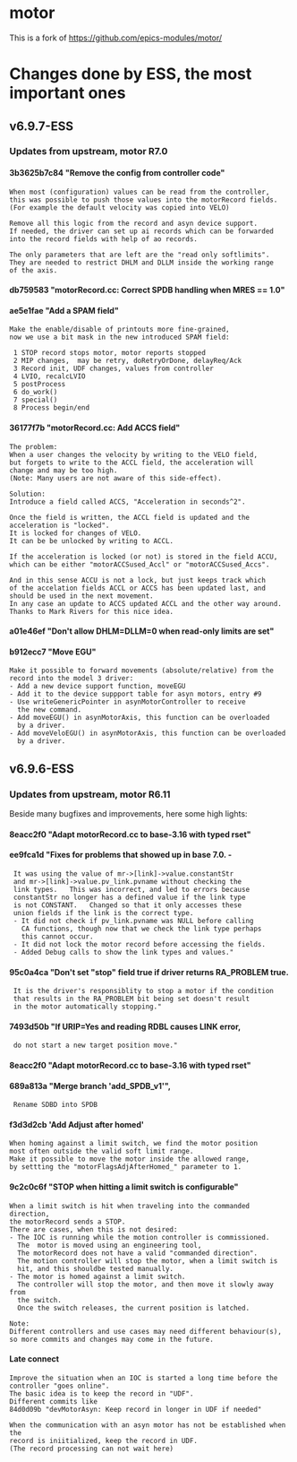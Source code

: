 # motor


This is a fork of
https://github.com/epics-modules/motor/

# Changes done by ESS, the most important ones

## v6.9.7-ESS

### Updates from upstream, motor R7.0

####  3b3625b7c84 "Remove the config from controller code"
    When most (configuration) values can be read from the controller,
    this was possible to push those values into the motorRecord fields.
    (For example the default velocity was copied into VELO)
    
    Remove all this logic from the record and asyn device support.
    If needed, the driver can set up ai records which can be forwarded
    into the record fields with help of ao records.
    
    The only parameters that are left are the "read only softlimits".
    They are needed to restrict DHLM and DLLM inside the working range
    of the axis.

#### db759583 "motorRecord.cc: Correct SPDB handling when MRES == 1.0"

#### ae5e1fae "Add a SPAM field"
    Make the enable/disable of printouts more fine-grained,
    now we use a bit mask in the new introduced SPAM field:
    
     1 STOP record stops motor, motor reports stopped
     2 MIP changes,  may be retry, doRetryOrDone, delayReq/Ack
     3 Record init, UDF changes, values from controller
     4 LVIO, recalcLVIO
     5 postProcess
     6 do_work()
     7 special()
     8 Process begin/end

#### 36177f7b "motorRecord.cc: Add ACCS field"
    The problem:
    When a user changes the velocity by writing to the VELO field,
    but forgets to write to the ACCL field, the acceleration will
    change and may be too high.
    (Note: Many users are not aware of this side-effect).
    
    Solution:
    Introduce a field called ACCS, "Acceleration in seconds^2".
    
    Once the field is written, the ACCL field is updated and the
    acceleration is "locked".
    It is locked for changes of VELO.
    It can be be unlocked by writing to ACCL.
    
    If the acceleration is locked (or not) is stored in the field ACCU,
    which can be either "motorACCSused_Accl" or "motorACCSused_Accs".
    
    And in this sense ACCU is not a lock, but just keeps track which
    of the accelation fields ACCL or ACCS has been updated last, and
    should be used in the next movement.
    In any case an update to ACCS updated ACCL and the other way around.
    Thanks to Mark Rivers for this nice idea.

#### a01e46ef "Don't allow DHLM=DLLM=0 when read-only limits are set"

####  b912ecc7 "Move EGU"
    Make it possible to forward movements (absolute/relative) from the
    record into the model 3 driver:
    - Add a new device support function, moveEGU
    - Add it to the device suppport table for asyn motors, entry #9
    - Use writeGenericPointer in asynMotorController to receive
      the new command.
    - Add moveEGU() in asynMotorAxis, this function can be overloaded
      by a driver.
    - Add moveVeloEGU() in asynMotorAxis, this function can be overloaded
      by a driver.

## v6.9.6-ESS

### Updates from upstream, motor R6.11

Beside many bugfixes and improvements, here some high lights:

#### 8eacc2f0 "Adapt motorRecord.cc to base-3.16 with typed rset"

#### ee9fca1d "Fixes for problems that showed up in base 7.0. -
     It was using the value of mr->[link]->value.constantStr
     and mr->[link]->value.pv_link.pvname without checking the
     link types.   This was incorrect, and led to errors because
     constantStr no longer has a defined value if the link type
     is not CONSTANT.   Changed so that it only accesses these
     union fields if the link is the correct type.
     - It did not check if pv_link.pvname was NULL before calling
       CA functions, though now that we check the link type perhaps
       this cannot occur.
     - It did not lock the motor record before accessing the fields.
     - Added Debug calls to show the link types and values."

#### 95c0a4ca "Don't set "stop" field true if driver returns RA_PROBLEM true.
     It is the driver's responsiblity to stop a motor if the condition
     that results in the RA_PROBLEM bit being set doesn't result
     in the motor automatically stopping."


#### 7493d50b "If URIP=Yes and reading RDBL causes LINK error,
     do not start a new target position move."

#### 8eacc2f0 "Adapt motorRecord.cc to base-3.16 with typed rset"

#### 689a813a "Merge branch 'add_SPDB_v1'",
     Rename SDBD into SPDB

#### f3d3d2cb 'Add Adjust after homed'
    When homing against a limit switch, we find the motor position
    most often outside the valid soft limit range.
    Make it possible to move the motor inside the allowed range,
    by settting the "motorFlagsAdjAfterHomed_" parameter to 1.

#### 9c2c0c6f "STOP when hitting a limit switch is configurable"
    
    When a limit switch is hit when traveling into the commanded direction,
    the motorRecord sends a STOP.
    There are cases, when this is not desired:
    - The IOC is running while the motion controller is commissioned.
      The  motor is moved using an engineering tool,
      The motorRecord does not have a valid "commanded direction".
      The motion controller will stop the motor, when a limit switch is
      hit, and this shouldbe tested manually.
    - The motor is homed against a limit switch.
      The controller will stop the motor, and then move it slowly away from
      the switch.
      Once the switch releases, the current position is latched.
    
    Note:
    Different controllers and use cases may need different behaviour(s),
    so more commits and changes may come in the future.

#### Late connect
    Improve the situation when an IOC is started a long time before the
    controller "goes online".
    The basic idea is to keep the record in "UDF".
    Different commits like
    84d0d09b "devMotorAsyn: Keep record in longer in UDF if needed"
    
    When the communication with an asyn motor has not be established when the
    record is iniitialized, keep the record in UDF.
    (The record processing can not wait here)
